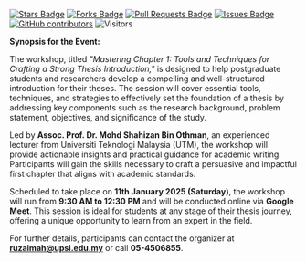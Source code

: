 <a href="https://github.com/drshahizan/short-course/stargazers"><img src="https://img.shields.io/github/stars/drshahizan/short-course" alt="Stars Badge"/></a>
<a href="https://github.com/drshahizan/short-course/network/members"><img src="https://img.shields.io/github/forks/drshahizan/short-course" alt="Forks Badge"/></a>
<a href="https://github.com/drshahizan/short-course/pulls"><img src="https://img.shields.io/github/issues-pr/drshahizan/short-course" alt="Pull Requests Badge"/></a>
<a href="https://github.com/drshahizan/short-course"><img src="https://img.shields.io/github/issues/drshahizan/short-course" alt="Issues Badge"/></a>
<a href="https://github.com/drshahizan/short-course/graphs/contributors"><img alt="GitHub contributors" src="https://img.shields.io/github/contributors/drshahizan/short-course?color=2b9348"></a>
![Visitors](https://api.visitorbadge.io/api/visitors?path=https%3A%2F%2Fgithub.com%2Fdrshahizan%2Fshort-course&labelColor=%23d9e3f0&countColor=%23697689&style=flat)


**Synopsis for the Event:**

The workshop, titled *"Mastering Chapter 1: Tools and Techniques for Crafting a Strong Thesis Introduction,"* is designed to help postgraduate students and researchers develop a compelling and well-structured introduction for their theses. The session will cover essential tools, techniques, and strategies to effectively set the foundation of a thesis by addressing key components such as the research background, problem statement, objectives, and significance of the study.

Led by **Assoc. Prof. Dr. Mohd Shahizan Bin Othman**, an experienced lecturer from Universiti Teknologi Malaysia (UTM), the workshop will provide actionable insights and practical guidance for academic writing. Participants will gain the skills necessary to craft a persuasive and impactful first chapter that aligns with academic standards.

Scheduled to take place on **11th January 2025 (Saturday)**, the workshop will run from **9:30 AM to 12:30 PM** and will be conducted online via **Google Meet**. This session is ideal for students at any stage of their thesis journey, offering a unique opportunity to learn from an expert in the field. 

For further details, participants can contact the organizer at **ruzaimah@upsi.edu.my** or call **05-4506855**.
